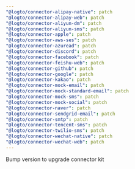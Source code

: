 ```yaml
---
"@logto/connector-alipay-native": patch
"@logto/connector-alipay-web": patch
"@logto/connector-aliyun-dm": patch
"@logto/connector-aliyun-sms": patch
"@logto/connector-apple": patch
"@logto/connector-aws-ses": patch
"@logto/connector-azuread": patch
"@logto/connector-discord": patch
"@logto/connector-facebook": patch
"@logto/connector-feishu-web": patch
"@logto/connector-github": patch
"@logto/connector-google": patch
"@logto/connector-kakao": patch
"@logto/connector-mock-email": patch
"@logto/connector-mock-standard-email": patch
"@logto/connector-mock-sms": patch
"@logto/connector-mock-social": patch
"@logto/connector-naver": patch
"@logto/connector-sendgrid-email": patch
"@logto/connector-smtp": patch
"@logto/connector-tencent-sms": patch
"@logto/connector-twilio-sms": patch
"@logto/connector-wechat-native": patch
"@logto/connector-wechat-web": patch
---
```


Bump version to upgrade connector kit
